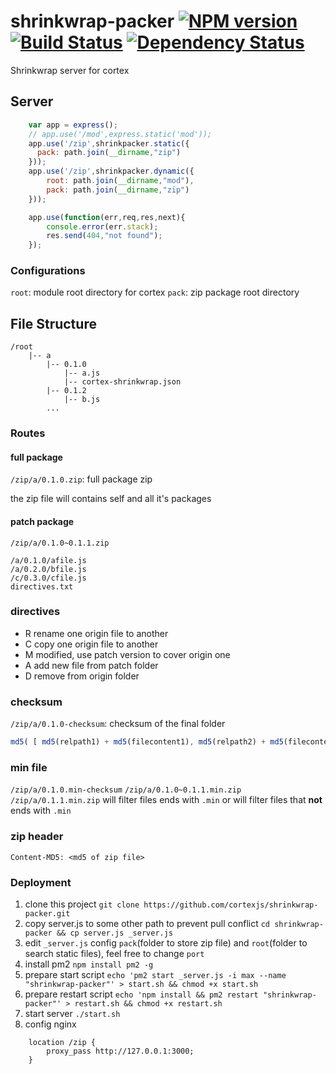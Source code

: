# shrinkwrap-packer [![NPM version](https://badge.fury.io/js/shrinkwrap-packer.svg)](http://badge.fury.io/js/shrinkwrap-packer) [![Build Status](https://travis-ci.org/cortexjs/shrinkwrap-packer.svg?branch=master)](https://travis-ci.org/cortexjs/shrinkwrap-packer) [![Dependency Status](https://gemnasium.com/cortexjs/shrinkwrap-packer.svg)](https://gemnasium.com/cortexjs/shrinkwrap-packer)

Shrinkwrap server for cortex

## Server
```js
    var app = express();
    // app.use('/mod',express.static('mod'));
    app.use('/zip',shrinkpacker.static({
      pack: path.join(__dirname,"zip")
    }));
    app.use('/zip',shrinkpacker.dynamic({
        root: path.join(__dirname,"mod"),
        pack: path.join(__dirname,"zip")
    }));

    app.use(function(err,req,res,next){
        console.error(err.stack);
        res.send(404,"not found");
    });
```

### Configurations
    
`root`: module root directory for cortex
`pack`: zip package root directory

## File Structure

```
/root
    |-- a
        |-- 0.1.0
            |-- a.js
            |-- cortex-shrinkwrap.json
        |-- 0.1.2
            |-- b.js
        ...
```

### Routes

#### full package

`/zip/a/0.1.0.zip`: full package zip

the zip file will contains self and all it's packages


#### patch package

`/zip/a/0.1.0~0.1.1.zip`

```
/a/0.1.0/afile.js
/a/0.2.0/bfile.js
/c/0.3.0/cfile.js
directives.txt
```

### directives
- R rename one origin file to another
- C copy one origin file to another 
- M modified, use patch version to cover origin one
- A add new file from patch folder
- D remove from origin folder

### checksum

`/zip/a/0.1.0-checksum`: checksum of the final folder

```js
md5( [ md5(relpath1) + md5(filecontent1), md5(relpath2) + md5(filecontent2), ... ].sort().join('') )
```

### min file
`/zip/a/0.1.0.min-checksum`
`/zip/a/0.1.0~0.1.1.min.zip`
`/zip/a/0.1.1.min.zip`
will filter files ends with `.min`
or will filter files that **not** ends with `.min`

### zip header
    Content-MD5: <md5 of zip file>


### Deployment

1. clone this project `git clone https://github.com/cortexjs/shrinkwrap-packer.git`
2. copy server.js to some other path to prevent pull conflict `cd shrinkwrap-packer && cp server.js _server.js`
3. edit `_server.js` config `pack`(folder to store zip file) and `root`(folder to search static files), feel free to change `port`
4. install pm2 `npm install pm2 -g`
5. prepare start script  `echo 'pm2 start _server.js -i max --name "shrinkwrap-packer"' > start.sh && chmod +x start.sh`
5. prepare restart script  `echo 'npm install && pm2 restart "shrinkwrap-packer"' > restart.sh && chmod +x restart.sh`
6. start server `./start.sh`
7. config nginx 
```
    location /zip {
        proxy_pass http://127.0.0.1:3000;
    }
```

